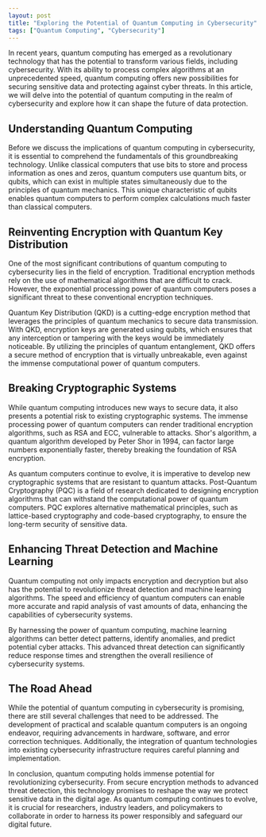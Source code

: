 ```yaml
---
layout: post
title: "Exploring the Potential of Quantum Computing in Cybersecurity"
tags: ["Quantum Computing", "Cybersecurity"]
---
```


In recent years, quantum computing has emerged as a revolutionary technology that has the potential to transform various fields, including cybersecurity. With its ability to process complex algorithms at an unprecedented speed, quantum computing offers new possibilities for securing sensitive data and protecting against cyber threats. In this article, we will delve into the potential of quantum computing in the realm of cybersecurity and explore how it can shape the future of data protection.

## Understanding Quantum Computing

Before we discuss the implications of quantum computing in cybersecurity, it is essential to comprehend the fundamentals of this groundbreaking technology. Unlike classical computers that use bits to store and process information as ones and zeros, quantum computers use quantum bits, or qubits, which can exist in multiple states simultaneously due to the principles of quantum mechanics. This unique characteristic of qubits enables quantum computers to perform complex calculations much faster than classical computers.

## Reinventing Encryption with Quantum Key Distribution

One of the most significant contributions of quantum computing to cybersecurity lies in the field of encryption. Traditional encryption methods rely on the use of mathematical algorithms that are difficult to crack. However, the exponential processing power of quantum computers poses a significant threat to these conventional encryption techniques.

Quantum Key Distribution (QKD) is a cutting-edge encryption method that leverages the principles of quantum mechanics to secure data transmission. With QKD, encryption keys are generated using qubits, which ensures that any interception or tampering with the keys would be immediately noticeable. By utilizing the principles of quantum entanglement, QKD offers a secure method of encryption that is virtually unbreakable, even against the immense computational power of quantum computers.

## Breaking Cryptographic Systems

While quantum computing introduces new ways to secure data, it also presents a potential risk to existing cryptographic systems. The immense processing power of quantum computers can render traditional encryption algorithms, such as RSA and ECC, vulnerable to attacks. Shor's algorithm, a quantum algorithm developed by Peter Shor in 1994, can factor large numbers exponentially faster, thereby breaking the foundation of RSA encryption.

As quantum computers continue to evolve, it is imperative to develop new cryptographic systems that are resistant to quantum attacks. Post-Quantum Cryptography (PQC) is a field of research dedicated to designing encryption algorithms that can withstand the computational power of quantum computers. PQC explores alternative mathematical principles, such as lattice-based cryptography and code-based cryptography, to ensure the long-term security of sensitive data.

## Enhancing Threat Detection and Machine Learning

Quantum computing not only impacts encryption and decryption but also has the potential to revolutionize threat detection and machine learning algorithms. The speed and efficiency of quantum computers can enable more accurate and rapid analysis of vast amounts of data, enhancing the capabilities of cybersecurity systems.

By harnessing the power of quantum computing, machine learning algorithms can better detect patterns, identify anomalies, and predict potential cyber attacks. This advanced threat detection can significantly reduce response times and strengthen the overall resilience of cybersecurity systems.

## The Road Ahead

While the potential of quantum computing in cybersecurity is promising, there are still several challenges that need to be addressed. The development of practical and scalable quantum computers is an ongoing endeavor, requiring advancements in hardware, software, and error correction techniques. Additionally, the integration of quantum technologies into existing cybersecurity infrastructure requires careful planning and implementation.

In conclusion, quantum computing holds immense potential for revolutionizing cybersecurity. From secure encryption methods to advanced threat detection, this technology promises to reshape the way we protect sensitive data in the digital age. As quantum computing continues to evolve, it is crucial for researchers, industry leaders, and policymakers to collaborate in order to harness its power responsibly and safeguard our digital future.
